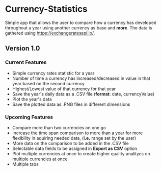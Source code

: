 # Currency-Statistics
Simple app that allows the user to compare how a currency has developed throughout a year using another currency as base and **more**.
The data is gathered using https://exchangeratesapi.io/.

## Version 1.0
### Current Features
- Simple currency rates statistic for a year
- Number of time a currency has increased/decreased in value in that year based on the second currency
- Highest/Lowest value of that currency for that year
- Save the year's daily data as a .CSV file (**format:** date, currencyValue)
- Plot the year's data
- Save the plotted data as .PNG files in different dimensions

### Upcoming Features
- Compare more than two currencies on one go
- Increase the time span comparison to more than a year for more flexibility in aquiring needed data, (**i.e.** range set by the user)
- More data on the comparison to be added in the .CSV file
- Selectable data fields to be assigned in **Export as CSV** option
- Plot multiple currencies at once to create higher quality analitycs on multiple currencies at once
- Multiple tabs
